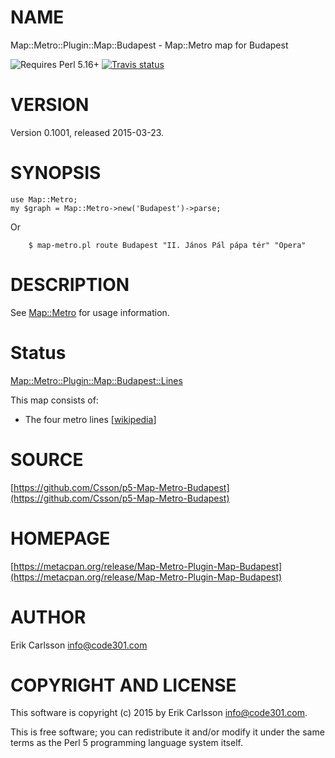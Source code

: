 # NAME

Map::Metro::Plugin::Map::Budapest - Map::Metro map for Budapest

![Requires Perl 5.16+](https://img.shields.io/badge/perl-5.16+-brightgreen.svg) [![Travis status](https://api.travis-ci.org/Csson/p5-Map-Metro-Budapest.svg?branch=master)](https://travis-ci.org/Csson/p5-Map-Metro-Budapest)

# VERSION

Version 0.1001, released 2015-03-23.

# SYNOPSIS

    use Map::Metro;
    my $graph = Map::Metro->new('Budapest')->parse;

Or

        $ map-metro.pl route Budapest "II. János Pál pápa tér" "Opera"

# DESCRIPTION

See [Map::Metro](https://metacpan.org/pod/Map::Metro) for usage information.

# Status

[Map::Metro::Plugin::Map::Budapest::Lines](https://metacpan.org/pod/Map::Metro::Plugin::Map::Budapest::Lines)

This map consists of:

- The four metro lines \[[wikipedia](https://en.wikipedia.org/wiki/Budapest_Metro)\]

# SOURCE

[https://github.com/Csson/p5-Map-Metro-Budapest](https://github.com/Csson/p5-Map-Metro-Budapest)

# HOMEPAGE

[https://metacpan.org/release/Map-Metro-Plugin-Map-Budapest](https://metacpan.org/release/Map-Metro-Plugin-Map-Budapest)

# AUTHOR

Erik Carlsson <info@code301.com>

# COPYRIGHT AND LICENSE

This software is copyright (c) 2015 by Erik Carlsson <info@code301.com>.

This is free software; you can redistribute it and/or modify it under
the same terms as the Perl 5 programming language system itself.
